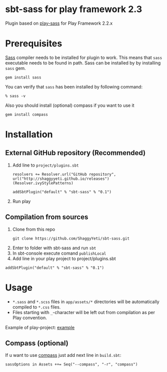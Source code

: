 sbt-sass for play framework 2.3
========

Plugin based on [play-sass][play-sass] for Play Framework 2.2.x 

# Prerequisites
[Sass][sass] compiler needs to be installed for plugin to work. This means that `sass` executable
needs to be found in path. Sass can be installed by by installing `sass` gem.
```
gem install sass
```
You can verify that `sass` has been installed by following command:
```
% sass -v
```
Also you should install (optional) compass if you want to use it
```
gem install compass
```

# Installation
## External GitHub repository (Recommended)
1. Add line to `project/plugins.sbt`
   ```
   resolvers += Resolver.url("GitHub repository", url("http://shaggyyeti.github.io/releases")(Resolver.ivyStylePatterns)

   addSbtPlugin("default" % "sbt-sass" % "0.1")
   ```
2. Run play

## Compilation from sources
1. Clone from this repo
   ```
   git clone https://github.com/ShaggyYeti/sbt-sass.git
   ```
2. Enter to folder with sbt-sass and run `sbt`
3. In sbt-console execute comand `publishLocal`
4. Add line in your play project to project/plugins.sbt
```
addSbtPlugin("default" % "sbt-sass" % "0.1")
```

# Usage
* `*.sass` and `*.scss` files in `app/assets/*` directories will be automatically compiled to `*.css` files.
* Files starting with `_`-character will be left out from compilation as per Play convention.

Example of play-project: [example][example]

## Compass (optional)
If u want to use [compass][compass] just add next line in `build.sbt`:
```
sassOptions in Assets ++= Seq("--compass", "-r", "compass")
```
[play-sass]: https://github.com/jlitola/play-sass
[sass]: http://sass-lang.com/
[compass]: http://compass-style.org/
[example]: https://github.com/ShaggyYeti/play-sass-example
